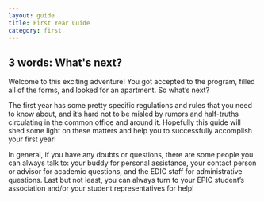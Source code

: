 ```yaml
---
layout: guide
title: First Year Guide
category: first
---
```


## 3 words: What's next?
Welcome to this exciting adventure! You got accepted to the program, filled all of the forms, and looked for an apartment. So what’s next?

The first year has some pretty specific regulations and rules that you need to know about, and it’s hard not to be misled by rumors and half-truths circulating in the common office and around it. Hopefully this guide will shed some light on these matters and help you to successfully accomplish your first year!

In general, if you have any doubts or questions, there are some people you can always talk to: your buddy for personal assistance, your contact person or advisor for academic questions, and the EDIC staff for administrative questions. Last but not least, you can always turn to your EPIC student’s association and/or your student representatives for help!

